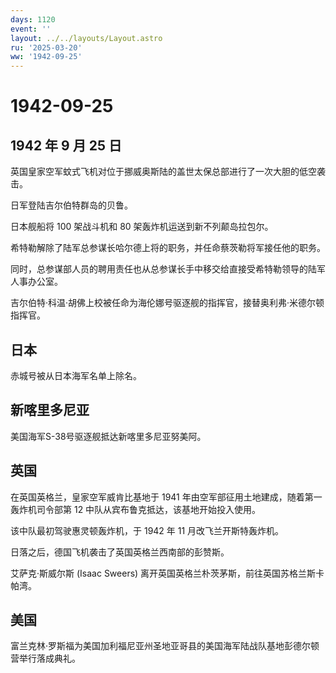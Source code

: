 ```yaml
---
days: 1120
event: ''
layout: ../../layouts/Layout.astro
ru: '2025-03-20'
ww: '1942-09-25'
---
```


# 1942-09-25

## 1942 年 9 月 25 日

英国皇家空军蚊式飞机对位于挪威奥斯陆的盖世太保总部进行了一次大胆的低空袭击。

日军登陆吉尔伯特群岛的贝鲁。

日本舰船将 100 架战斗机和 80 架轰炸机运送到新不列颠岛拉包尔。

希特勒解除了陆军总参谋长哈尔德上将的职务，并任命蔡茨勒将军接任他的职务。

同时，总参谋部人员的聘用责任也从总参谋长手中移交给直接受希特勒领导的陆军人事办公室。

吉尔伯特·科温·胡佛上校被任命为海伦娜号驱逐舰的指挥官，接替奥利弗·米德尔顿指挥官。

## 日本

赤城号被从日本海军名单上除名。

## 新喀里多尼亚

美国海军S-38号驱逐舰抵达新喀里多尼亚努美阿。

## 英国

在英国英格兰，皇家空军威肯比基地于 1941
年由空军部征用土地建成，随着第一轰炸机司令部第 12
中队从宾布鲁克抵达，该基地开始投入使用。

该中队最初驾驶惠灵顿轰炸机，于 1942 年 11 月改飞兰开斯特轰炸机。

日落之后，德国飞机袭击了英国英格兰西南部的彭赞斯。

艾萨克·斯威尔斯 (Isaac Sweers)
离开英国英格兰朴茨茅斯，前往英国苏格兰斯卡帕湾。

## 美国

富兰克林·罗斯福为美国加利福尼亚州圣地亚哥县的美国海军陆战队基地彭德尔顿营举行落成典礼。